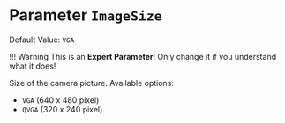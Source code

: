 # Parameter `ImageSize`
Default Value: `VGA`

!!! Warning
    This is an **Expert Parameter**! Only change it if you understand what it does!

Size of the camera picture.
Available options:

- `VGA` (640 x 480 pixel)
- `QVGA` (320 x 240 pixel)
